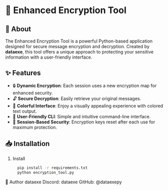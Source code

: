 # 🔐 Enhanced Encryption Tool

## 🌟 About
The Enhanced Encryption Tool is a powerful Python-based application designed for secure message encryption and decryption. Created by **dataexe**, this tool offers a unique approach to protecting your sensitive information with a user-friendly interface. 

## ✨ Features
- 🔒 **Dynamic Encryption**: Each session uses a new encryption map for enhanced security.
- 🔓 **Secure Decryption**: Easily retrieve your original messages.
- 🎨 **Colorful Interface**: Enjoy a visually appealing experience with colored text output.
- 🌈 **User-Friendly CLI**: Simple and intuitive command-line interface.
- 🔄 **Session-Based Security**: Encryption keys reset after each use for maximum protection.

## 📥 Installation

1. Install
   ```bash
     pip install -r requirements.txt
     python encryption_tool.py
👤 Author
dataexe
Discord: dataexe
GitHub: @dataexepy
